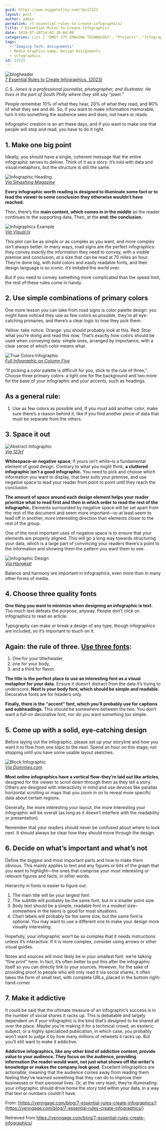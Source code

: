 ```yaml
---
guid: https://www.nuggetofjoy.com/?p=17223
layout: post
author: admin
permalink: /7-essential-rules-to-create-infographics/
title: 7 Essential Rules to Create Infographics
date: 2018-07-18T14:02:10-04:00
categories: List [ "DMET 375 IMAGING TECHNOLOGY", "Projects" ,"Infographics]
tags:
  - "Imaging Tech: Assignments"
  - Media Graphics &amp; Design Assignments
  - infographics
id: 17223
---
```


![blogheader](https://image-control-storage.s3.amazonaws.com/blog-images/2018/04/29101053/blogheader-1.png)  
[7 Essential Rules to Create Infographics. (2023)](https://venngage.com/blog/7-essential-rules-create-infographics/)

*C.S. Jones is a professional journalist, photographer, and illustrator. He lives in the part of South Philly where they still say “jawn.”*

People remember 10% of what they hear, 20% of what they read, and 80% of what they see and do. So, if you want to make information memorable, turn it into something the audience sees and does, not hears or reads.

Infographic creation is an art these days, and if you want to make one that people will stop and read, you have to do it right.

## 1. Make one big point

Ideally, you should have a single, coherent message that the entire infographic serves to deliver. Think of it as a story: it’s told with data and visual metaphors, but the structure is still the same.

![Infographic Heading](https://image-control-storage.s3.amazonaws.com/blog-images/2018/04/29101055/infographic-headings.gif)  
[*Via Smashing Magazine*](https://www.smashingmagazine.com/2011/10/the-dos-and-donts-of-infographic-design/)

**Every infographic worth reading is designed to illuminate some fact or to lead the viewer to some conclusion they otherwise wouldn’t have reached.**

Then, there’s the **main content, which comes in in the middle** as the reader continues to the supporting data. Then, at the **end: the conclusion.**

![Infographics Example](https://image-control-storage.s3.amazonaws.com/blog-images/2018/04/29101058/carland-a-century-of-motoring-in-america_50290aaca56d5_w1500.jpg)  
[*Via Visual.ly*](http://visual.ly/carland-century-motoring-america)

This plot can be as simple or as complex as you want, and more complex isn’t always better. In many ways, road signs are the perfect infographics: they convey exactly the information they need to convey, with a visible premise and conclusion, at a size that can be read at 70 miles an hour. They’re done big, with bold colors and easily readable fonts, and their design language is so iconic. it’s imitated the world over.

But if you need to convey something more complicated than the speed limit, the rest of these rules come in handy.

## 2. Use simple combinations of primary colors

One more lesson you can take from road signs is color palette design: you might have noticed they use as few colors as possible, they’re all eye-catching primaries, and there’s a clear logic to how they pick them.

Yellow: take notice. Orange: you should probably look at this. Red: Stop what you’re doing and read this now. That’s exactly how colors should be used when conveying data: simple ones, arranged by importance, with a clear sense of which color means what.

![True Colors Infographic](https://image-control-storage.s3.amazonaws.com/blog-images/2018/04/29101101/true-colors.png)  
[*Full Infographic on Column Five*](http://www.columnfivemedia.com/9-infographic-design-examples-that-will-leave-you-inspired)

“If picking a color palette is difficult for you, stick to the rule of three,”. Choose three primary colors: a light one for the background and two more for the base of your infographic and your accents, such as headings.

## **As a general rule:**

1. Use as few colors as possible and, If you must add another color, make sure there’s a reason behind it, like if you find another piece of data that must be separate from the others.

## 3. Space it out

![Abstract Infographic](https://image-control-storage.s3.amazonaws.com/blog-images/2018/04/29101104/abstract-infographic.jpg)  
[*Via 123rf*](http://www.123rf.com/photo_20988450_stock-photo.html)

**Whitespace–or negative space**, if yours isn’t white–is a fundamental element of good design. Contrary to what you might think, **a cluttered infographic isn’t a good infographic.** You need to pick and choose which information you want to display, that best suits your premise, and use negative space to lead your reader from point to point until they reach the conclusion.

**The amount of space around each design element helps your reader prioritize what to read first and then in which order to read the rest of the infographic.** Elements surrounded by negative space will be set apart from the rest of the document and seem more important—or at least seem to lead off in another, more interesting direction than elements closer to the rest of the group.

One of the most important uses of negative space is to ensure that your elements are properly aligned. This will go a long way towards structuring your data, which is a large part of convincing your readers there’s a point to the information and showing them the pattern you want them to see.

![Infographic Design](https://image-control-storage.s3.amazonaws.com/blog-images/2018/04/29101105/principles-of-design.jpg)  
[*Via Hongkiat*](http://www.hongkiat.com/blog/cheatsheet-graphic-designers/)

Balance and harmony are important in infographics, even more than in many other forms of media.

## 4. Choose three quality fonts

**One thing you want to minimize when designing an infographic is text.** Too much text defeats the purpose, anyway. People don’t click on infographics to read an article.

Typography can make or break a design of any type, though infographics are included, so it’s important to touch on it.

## **Again: the rule of three.** [Use three fonts](https://creativemarket.com/blog/2015/04/20/10-infographics-on-how-to-mix-fonts-like-a-pro):

1. One for your title/header,
2. one for your body,
3. and a third for flavor.

**The title is the perfect place to use an interesting font as a visual metaphor for your data.** Ensure it doesn’t distract from the data it’s trying to underscore. **Next is your body font, which should be simple and readable.** Decorative fonts are for headers only.

**Finally, there is the “accent” font, which you’ll probably use for captions and subheadings.** This should be somewhere between the two. You don’t want a full-on decorative font, nor do you want something too simple.

## 5. Come up with a solid, eye-catching design

Before laying out the infographic, please set up your storyline and how you want it to flow from one topic to the next. Spend an hour on this stage, not stopping until you have some usable layout sketches.

![Block Infographic](https://image-control-storage.s3.amazonaws.com/blog-images/2018/04/29101107/map-and-block-infographic.jpg)  
[*Via Dummies.com*](http://www.dummies.com/how-to/content/wireframe-planning-map-and-block-your-infographic.html)

**Most online infographics have a vertical flow–they’re laid out like articles**, designed for the viewer to scroll down through them as they tell a story. Others are designed with interactivity in mind and use devices like parallax horizontal scrolling or maps that you zoom in on to reveal more specific data about certain regions.

Generally, the more interesting your layout, the more interesting your infographic will be overall (as long as it doesn’t interfere with the readability or presentation).

Remember that your readers should never be confused about where to look next. It should always be clear how they should move through the design.

## 6. Decide on what’s important and what’s not

Define the biggest and most important parts and how to make them obvious. This mainly applies to text and any figures or bits of the graph that you want to highlight—the ones that comprise your most interesting or relevant figures and facts, in other words.

Hierarchy in fonts is easier to figure out:

1. The main title will be your largest font.
2. The subtitle will probably be the same font, but in a smaller point size.
3. Body text should be a simple, readable font in a modest size–somewhere in the teens is good for most situations.
4. Chart labels will probably be the same size, but the same font is optional. You may want to use a different one to make your design more visually interesting.

Hopefully, your infographic won’t be so complex that it needs instructions unless it’s interactive. If it is more complex, consider using arrows or other visual guides.

Notes and sources will most likely be in your smallest font: we’re talking “fine print” here. In fact, it’s often better to put this after the infographic itself so you can directly link to your sources. However, for the sake of providing proof to people who will only read it via social shares, it often takes the form of small text, with complete URLs, placed in the bottom right-hand corner.

## 7. Make it addictive

It could be said that the ultimate measure of an infographic’s success is in the number of social shares it racks up. This is debatable and largely dependent on if your infographic is the kind that’s designed to be shared all over the place. Maybe you’re making it for a technical crowd, an esoteric subject, or a highly specialized publication, in which case, you probably won’t want to judge it by how many millions of retweets it racks up. But you’ll still want to make it addictive.


**Addictive infographics, like any other kind of addictive content, provide value to your audience. They focus on the audience, providing information the reader would want, not just what shows off the writer’s knowledge or makes the company look good.** Excellent infographics are actionable, meaning that the audience comes away from reading them feeling they’ve learned something that they can do to improve their businesses or their personal lives. Or, at the very least, they’re illuminating: your infographic should drive home the story told within your data, in a way that text or numbers couldn’t have.

From: [https://venngage.com/blog/7-essential-rules-create-infographics/](https://venngage.com/blog/7-essential-rules-create-infographics/)

Retrieved from https://venngage.com/blog/7-essential-rules-create-infographics/
